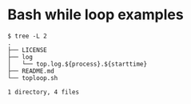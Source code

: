 # Bash while loop examples


```
$ tree -L 2
.
├── LICENSE
├── log
│   └── top.log.${process}.${starttime}
├── README.md
└── toploop.sh

1 directory, 4 files
```
